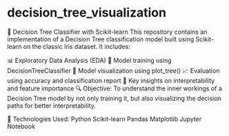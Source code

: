 # decision_tree_visualization

📂 Decision Tree Classifier with Scikit-learn
This repository contains an implementation of a Decision Tree classification model built using Scikit-learn on the classic Iris dataset.
It includes:

📊 Exploratory Data Analysis (EDA)
🌳 Model training using DecisionTreeClassifier
🧠 Model visualization using plot_tree()
📈 Evaluation using accuracy and classification report
💬 Key insights on interpretability and feature importance
🔍 Objective:
To understand the inner workings of a Decision Tree model by not only training it, but also visualizing the decision paths for better interpretability.

📎 Technologies Used:
Python
Scikit-learn
Pandas
Matplotlib
Jupyter Notebook
